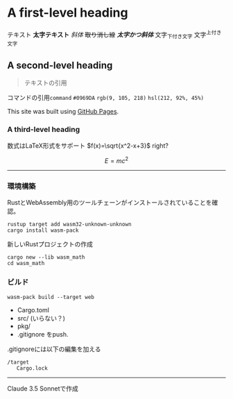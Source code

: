 # A first-level heading
テキスト
**太字テキスト**
*斜体*
~~取り消し線~~
***太字かつ斜体***
文字<sub>下付き文字</sub>
文字<sup>上付き文字</sup>
## A second-level heading
>テキストの引用

コマンドの引用`command`
`#0969DA`
`rgb(9, 105, 218)`
`hsl(212, 92%, 45%)`

This site was built using [GitHub Pages](https://pages.github.com/).
### A third-level heading
数式はLaTeX形式をサポート
$f(x)=\sqrt{x^2-x+3}$
right?

$$E=mc^2$$

---
### 環境構築
RustとWebAssembly用のツールチェーンがインストールされていることを確認。
```
rustup target add wasm32-unknown-unknown
cargo install wasm-pack
```
新しいRustプロジェクトの作成
```
cargo new --lib wasm_math
cd wasm_math
```

### ビルド
```
wasm-pack build --target web
```
- Cargo.toml
- src/ (いらない？)
- pkg/
- .gitignore
をpush.

.gitignoreには以下の編集を加える
```
/target
   Cargo.lock
```



---
Claude 3.5 Sonnetで作成
